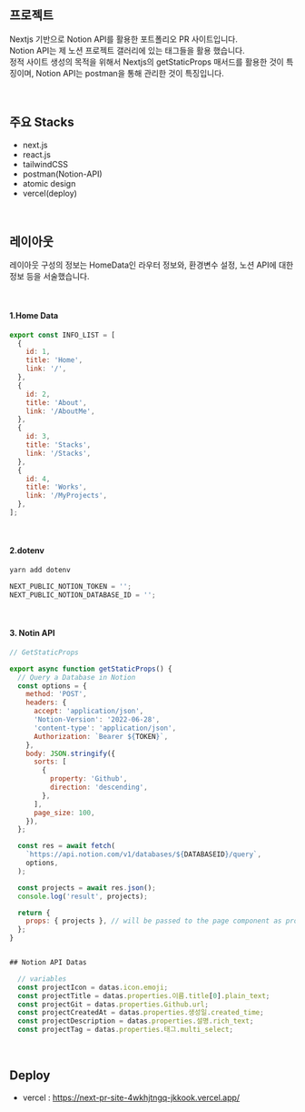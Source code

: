 ## 프로젝트

Nextjs 기반으로 Notion API를 활용한 포트폴리오 PR 사이트입니다. <br />
 Notion API는 제 노션 프로젝트 갤러리에 있는 태그들을 활용 했습니다. <br />
정적 사이트 생성의 목적을 위해서 Nextjs의 getStaticProps 매서드를 활용한 것이 특징이며, Notion API는 postman을 통해 관리한 것이 특징입니다.

<br />

## 주요 Stacks

- next.js
- react.js
- tailwindCSS
- postman(Notion-API)
- atomic design
- vercel(deploy)

<br />

## 레이아웃

레이아웃 구성의 정보는 HomeData인 라우터 정보와, 환경변수 설정, 노션 API에 대한 정보 등을 서술했습니다.

<br />

#### 1.Home Data
```js
export const INFO_LIST = [
  {
    id: 1,
    title: 'Home',
    link: '/',
  },
  {
    id: 2,
    title: 'About',
    link: '/AboutMe',
  },
  {
    id: 3,
    title: 'Stacks',
    link: '/Stacks',
  },
  {
    id: 4,
    title: 'Works',
    link: '/MyProjects',
  },
];
```
<br>

#### 2.dotenv

```js
yarn add dotenv
```

```js
NEXT_PUBLIC_NOTION_TOKEN = '';
NEXT_PUBLIC_NOTION_DATABASE_ID = '';
```

<br>

#### 3. Notin API

```js
// GetStaticProps

export async function getStaticProps() {
  // Query a Database in Notion
  const options = {
    method: 'POST',
    headers: {
      accept: 'application/json',
      'Notion-Version': '2022-06-28',
      'content-type': 'application/json',
      Authorization: `Bearer ${TOKEN}`,
    },
    body: JSON.stringify({
      sorts: [
        {
          property: 'Github',
          direction: 'descending',
        },
      ],
      page_size: 100,
    }),
  };

  const res = await fetch(
    `https://api.notion.com/v1/databases/${DATABASEID}/query`,
    options,
  );

  const projects = await res.json();
  console.log('result', projects);

  return {
    props: { projects }, // will be passed to the page component as props
  };
}
```

```js

## Notion API Datas

  // variables
  const projectIcon = datas.icon.emoji;
  const projectTitle = datas.properties.이름.title[0].plain_text;
  const projectGit = datas.properties.Github.url;
  const projectCreatedAt = datas.properties.생성일.created_time;
  const projectDescription = datas.properties.설명.rich_text;
  const projectTag = datas.properties.태그.multi_select;
```

<br>

## Deploy

- vercel : https://next-pr-site-4wkhjtngq-jkkook.vercel.app/
